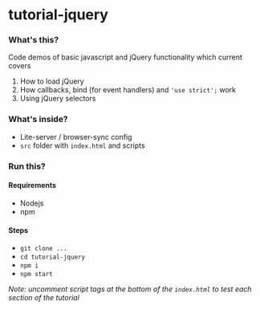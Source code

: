 # tutorial-jquery

### What's this?

Code demos of basic javascript and jQuery functionality which current covers

1. How to load jQuery
1. How callbacks, bind (for event handlers) and `'use strict';` work
1. Using jQuery selectors

### What's inside?

* Lite-server / browser-sync config
* `src` folder with `index.html` and scripts

### Run this?

#### Requirements
* Nodejs
* npm

#### Steps
* `git clone ...`
* `cd tutorial-jquery`
* `npm i`
* `npm start`

_Note: uncomment script tags at the bottom of the `index.html` to test each section of the tutorial_